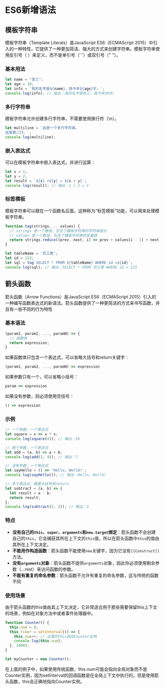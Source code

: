 # ES6新增语法

## 模板字符串

模板字符串（Template Literals）是JavaScript ES6（ECMAScript 2015）中引入的一种特性，它提供了一种更加简洁、强大的方式来创建字符串。模板字符串使用反引号（ ）来定义，而不是单引号（’ '）或双引号（" "）。

### 基本用法

```javascript
let name = "张三";
let age = 30;
let info = `我的名字是${name}，我今年${age}岁。`;
console.log(info); // 输出：我的名字是张三，我今年30岁。
```

### 多行字符串

模板字符串允许创建多行字符串，不需要使用换行符（\n）。

```javascript
let multiline = `这是一个多行字符串。
这是第二行。`;
console.log(multiline);
```

### 嵌入表达式

可以在模板字符串中嵌入表达式，并进行运算：

```javascript
let x = 1;
let y = 2;
let result = `${x} +${y} = ${x + y}`;
console.log(result); // 输出：1 + 2 = 3
```

### 标签模板

模板字符串可以跟在一个函数名后面，这种称为“标签模板”功能，可以用来处理模板字符串。

```javascript
function tag(strings, ...values) {
  // strings 是一个数组，包含了模板字符串的字符串部分
  // values 是一个数组，包含了模板字符串的变量值
  return strings.reduce((prev, next, i) => prev + values[i - 1] + next, '');
}

let tableName = '员工表';
let id = 123;
let sql = tag`SELECT * FROM ${tableName} WHERE id =${id}`;
console.log(sql); // 输出：SELECT * FROM 员工表 WHERE id = 123
```

## 箭头函数

箭头函数（Arrow Functions）是JavaScript ES6（ECMAScript 2015）引入的一种编写函数表达式的新语法。箭头函数提供了一种更简洁的方式来书写函数，并且有一些不同的行为特性

### 基本语法

```javascript
(param1, param2, ..., paramN) => { 
  // 函数体
  return expression; 
}
```

如果函数体只包含一个表达式，可以省略大括号和return关键字：

```javascript
(param1, param2, ..., paramN) => expression
```

如果参数只有一个，可以省略小括号：

```javascript
param => expression
```

如果没有参数，则必须使用空括号：

```javascript
() => expression
```

### 示例

```javascript
// 一个参数，一个表达式
let square = x => x * x;
console.log(square(4)); // 输出：16

// 两个参数，一个表达式
let add = (a, b) => a + b;
console.log(add(3, 4)); // 输出：7

// 没有参数，一个表达式
let sayHello = () => 'Hello, World!';
console.log(sayHello()); // 输出：Hello, World!

// 多个表达式，需要大括号和return
let subtract = (a, b) => {
  let result = a - b;
  return result;
};
console.log(subtract(5, 2)); // 输出：3
```

### 特点

- **没有自己的`this`、`super`、`arguments`和`new.target`绑定**：箭头函数不会创建自己的`this`，它会捕获其所在上下文的`this`值，所以在箭头函数中`this`的值由其所在上下文决定。
- **不能用作构造函数**：箭头函数不能使用`new`关键字，因为它没有`[[Construct]]`方法。
- **没有`arguments`对象**：箭头函数不提供`arguments`对象，因此你必须使用剩余参数（…rest）来访问函数的参数。
- **不能有重复的命名参数**：箭头函数不允许有重复的命名参数，这与传统的函数不同

### 使用场景

由于箭头函数的this值由其上下文决定，它非常适合用于那些需要保留this上下文的场景，例如在对象方法中或者事件处理器中。

```javascript
function Counter() {
  this.num = 0;
  this.timer = setInterval(() => {
    this.num++; // 这里的this指向Counter实例
    console.log(this.num);
  }, 1000);
}

let myCounter = new Counter();
```

在上面的例子中，如果使用传统函数，this.num可能会指向全局对象而不是Counter实例，因为setInterval的回调函数是在全局上下文中执行的。但是使用箭头函数，this会正确地指向Counter实例。



